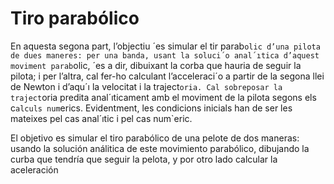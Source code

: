 # Tiro parabólico 

En aquesta segona part, l’objectiu ´es simular el tir parab`olic d’una pilota de
dues maneres: per una banda, usant la soluci´o anal´ıtica d’aquest moviment
parab`olic, ´es a dir, dibuixant la corba que hauria de seguir la pilota; i per l’altra,
cal fer-ho calculant l’acceleraci´o a partir de la segona llei de Newton i d’aqu´ı
la velocitat i la traject`oria. Cal sobreposar la traject`oria predita anal´ıticament
amb el moviment de la pilota segons els c`alculs num`erics. Evidentment, les
condicions inicials han de ser les mateixes pel cas anal´ıtic i pel cas num`eric.

El objetivo es simular el tiro parabólico de una pelote de dos maneras: usando la solución análitica de este movimiento parabólico, dibujando la curba que tendría que seguir la pelota, y por otro lado calcular la aceleración 
